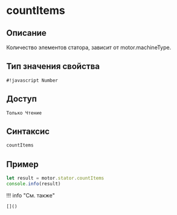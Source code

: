 # countItems

## Описание
Количество элементов статора, зависит от motor.machineType.

## Тип значения свойства
`#!javascript Number`

## Доступ
`Только Чтение`

## Синтаксис
```javascript
countItems
```

## Пример
```javascript linenums="1"
let result = motor.stator.countItems
console.info(result)
```

!!! info "См. также"

    []()

